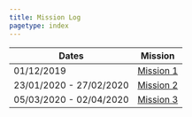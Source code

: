```yaml
---
title: Mission Log
pagetype: index
---
```


| Dates                   | Mission                    |
| ----------------------- | -------------------------- |
| 01/12/2019              | [Mission 1](Mission1.html) |
| 23/01/2020 - 27/02/2020 | [Mission 2](Mission2.html) |
| 05/03/2020 - 02/04/2020 | [Mission 3](Mission3.html) |

